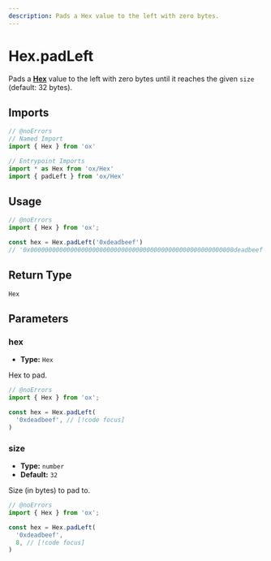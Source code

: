 ```yaml
---
description: Pads a Hex value to the left with zero bytes.
---
```


# Hex.padLeft

Pads a **[Hex](/api/hex)** value to the left with zero bytes until it reaches the given `size` (default: 32 bytes).

## Imports

```ts twoslash
// @noErrors
// Named Import 
import { Hex } from 'ox'

// Entrypoint Imports
import * as Hex from 'ox/Hex'
import { padLeft } from 'ox/Hex'
```

## Usage

```ts twoslash
// @noErrors
import { Hex } from 'ox';

const hex = Hex.padLeft('0xdeadbeef')
// '0x00000000000000000000000000000000000000000000000000000000deadbeef'
```

## Return Type

`Hex`

## Parameters

### hex

- **Type:** `Hex`

Hex to pad.

```ts twoslash
// @noErrors
import { Hex } from 'ox';

const hex = Hex.padLeft(
  '0xdeadbeef', // [!code focus]
)
```

### size

- **Type:** `number`
- **Default:** `32`

Size (in bytes) to pad to.

```ts twoslash
// @noErrors
import { Hex } from 'ox';

const hex = Hex.padLeft(
  '0xdeadbeef',
  8, // [!code focus]
)
```

